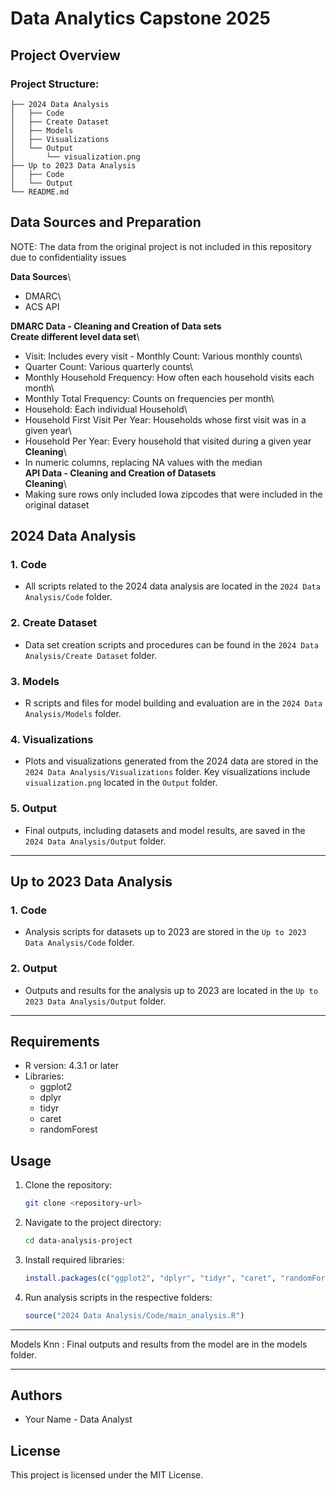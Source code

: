 # Data Analytics Capstone 2025

## Project Overview

### Project Structure:

```         
├── 2024 Data Analysis
│   ├── Code
│   ├── Create Dataset
│   ├── Models
│   ├── Visualizations
│   └── Output
│       └── visualization.png
├── Up to 2023 Data Analysis
│   ├── Code
│   └── Output
└── README.md
```

## Data Sources and Preparation

NOTE: The data from the original project is not included in this repository due to confidentiality issues

**Data Sources**\
- DMARC\
- ACS API

**DMARC Data - Cleaning and Creation of Data sets**\
**Create different level data set**\
- Visit: Includes every visit - Monthly Count: Various monthly counts\
- Quarter Count: Various quarterly counts\
- Monthly Household Frequency: How often each household visits each month\
- Monthly Total Frequency: Counts on frequencies per month\
- Household: Each individual Household\
- Household First Visit Per Year: Households whose first visit was in a given year\
- Household Per Year: Every household that visited during a given year\
**Cleaning**\
- In numeric columns, replacing NA values with the median\
**API Data - Cleaning and Creation of Datasets**\
**Cleaning**\
- Making sure rows only included Iowa zipcodes that were included in the original dataset

## 2024 Data Analysis

### 1. Code

-   All scripts related to the 2024 data analysis are located in the `2024 Data Analysis/Code` folder.

### 2. Create Dataset

-   Data set creation scripts and procedures can be found in the `2024 Data Analysis/Create Dataset` folder.

### 3. Models

-   R scripts and files for model building and evaluation are in the `2024 Data Analysis/Models` folder.

### 4. Visualizations

-   Plots and visualizations generated from the 2024 data are stored in the `2024 Data Analysis/Visualizations` folder. Key visualizations include `visualization.png` located in the `Output` folder.

### 5. Output

-   Final outputs, including datasets and model results, are saved in the `2024 Data Analysis/Output` folder.

------------------------------------------------------------------------

## Up to 2023 Data Analysis

### 1. Code

-   Analysis scripts for datasets up to 2023 are stored in the `Up to 2023 Data Analysis/Code` folder.

### 2. Output

-   Outputs and results for the analysis up to 2023 are located in the `Up to 2023 Data Analysis/Output` folder.

------------------------------------------------------------------------

## Requirements

-   R version: 4.3.1 or later
-   Libraries:
    -   ggplot2
    -   dplyr
    -   tidyr
    -   caret
    -   randomForest

## Usage

1.  Clone the repository:

    ``` bash
    git clone <repository-url>
    ```

2.  Navigate to the project directory:

    ``` bash
    cd data-analysis-project
    ```

3.  Install required libraries:

    ``` r
    install.packages(c("ggplot2", "dplyr", "tidyr", "caret", "randomForest"))
    ```

4.  Run analysis scripts in the respective folders:

    ``` r
    source("2024 Data Analysis/Code/main_analysis.R")
    ```

------------------------------------------------------------------------
Models
Knn : Final outputs and results from the model are in the models folder.

------------------------------------------------------------------------
## Authors

-   Your Name - Data Analyst

## License

This project is licensed under the MIT License.
